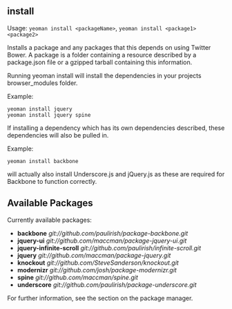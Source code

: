 ## install

Usage: `yeoman install <packageName>`, `yeoman install <package1> <package2>`

Installs a package <name> and any packages that this depends on using Twitter Bower. A package is a folder containing a resource described by a package.json file or a gzipped tarball containing this information.  

Running yeoman install <name> will install the dependencies in your projects browser_modules folder. 

Example:

```shell
yeoman install jquery
yeoman install jquery spine
```

If installing a dependency which has its own dependencies described, these dependencies will also be pulled in. 

Example:

```shell
yeoman install backbone
```

will actually also install Underscore.js and jQuery.js as these are required for Backbone to function correctly.

## Available Packages

Currently available packages:

* **backbone** *git://github.com/paulirish/package-backbone.git*
* **jquery-ui** *git://github.com/maccman/package-jquery-ui.git*
* **jquery-infinite-scroll** *git://github.com/paulirish/infinite-scroll.git*
* **jquery** *git://github.com/maccman/package-jquery.git*
* **knockout** *git://github.com/SteveSanderson/knockout.git*
* **modernizr** *git://github.com/josh/package-modernizr.git*
* **spine** *git://github.com/maccman/spine.git*
* **underscore** *git://github.com/paulirish/package-underscore.git*

For further information, see the section on the package manager.